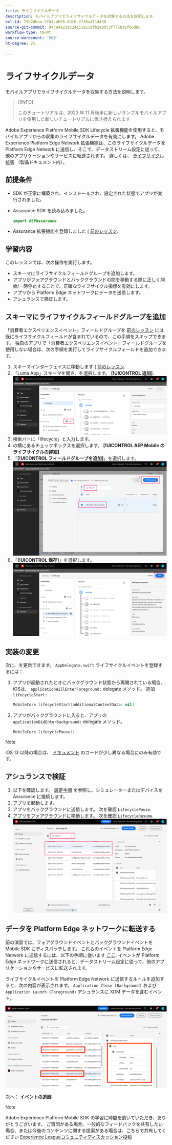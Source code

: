 ```yaml
---
title: ライフサイクルデータ
description: モバイルアプリでライフサイクルデータを収集する方法を説明します。
exl-id: 75b2dbaa-2f84-4b95-83f6-2f38a4f1d438
source-git-commit: 94ca4a238c241518219fb2e8d73f775836f86d86
workflow-type: tm+mt
source-wordcount: '508'
ht-degree: 2%

---
```


# ライフサイクルデータ

モバイルアプリでライフサイクルデータを収集する方法を説明します。

>[!INFO]
>
> このチュートリアルは、2023 年 11 月後半に新しいサンプルモバイルアプリを使用した新しいチュートリアルに置き換えられます

Adobe Experience Platform Mobile SDK Lifecycle 拡張機能を使用すると、モバイルアプリからの収集のライフサイクルデータを有効にします。 Adobe Experience Platform Edge Network 拡張機能は、このライフサイクルデータを Platform Edge Network に送信し、そこで、データストリーム設定に従って、他のアプリケーションやサービスに転送されます。 詳しくは、 [ライフサイクル拡張](https://developer.adobe.com/client-sdks/documentation/lifecycle-for-edge-network/) （製品ドキュメント内）。


## 前提条件

* SDK が正常に構築され、インストールされ、設定された状態でアプリが実行されました。
* Assurance SDK を読み込みました。

  ```swift
  import AEPAssurance
  ```

* Assurance 拡張機能を登録しました ( [前のレッスン](install-sdks.md).

## 学習内容

このレッスンでは、次の操作を実行します。

* スキーマにライフサイクルフィールドグループを追加します。
* アプリがフォアグラウンドとバックグラウンドの間を移動する際に正しく開始/一時停止することで、正確なライフサイクル指標を有効にします。
* アプリから Platform Edge ネットワークにデータを送信します。
* アシュランスで検証します。

## スキーマにライフサイクルフィールドグループを追加

「消費者エクスペリエンスイベント」フィールドグループを [前のレッスン](create-schema.md) には既にライフサイクルフィールドが含まれているので、この手順をスキップできます。 独自のアプリで「消費者エクスペリエンスイベント」フィールドグループを使用しない場合は、次の手順を実行してライフサイクルフィールドを追加できます。

1. スキーマインターフェイスに移動します ( [前のレッスン](create-schema.md).
1. 「Luma App」スキーマを開き、を選択します。 **[!UICONTROL 追加]**.
   ![追加を選択](assets/mobile-lifecycle-add.png)
1. 検索バーに「lifecycle」と入力します。
1. の横にあるチェックボックスを選択します。 **[!UICONTROL AEP Mobile のライフサイクルの詳細]**.
1. 「**[!UICONTROL フィールドグループを追加]**」を選択します。
   ![フィールドグループを追加](assets/mobile-lifecycle-lifecycle-field-group.png)
1. 「**[!UICONTROL 保存]**」を選択します。
   ![保存](assets/mobile-lifecycle-lifecycle-save.png)


## 実装の変更

次に、を更新できます。 `AppDelegate.swift` ライフサイクルイベントを登録するには：

1. アプリが起動されたときにバックグラウンド状態から再開されている場合、iOSは、 `applicationWillEnterForeground:` delegate メソッド。 追加 `lifecycleStart:`

   ```swift
   MobileCore.lifecycleStart(additionalContextData: nil)
   ```

1. アプリがバックグラウンドに入ると、アプリの `applicationDidEnterBackground:` delegate メソッド。

   ```swift
   MobileCore.lifecyclePause()
   ```

>[!NOTE]
>
>iOS 13 以降の場合は、 [ドキュメント](https://developer.adobe.com/client-sdks/documentation/mobile-core/lifecycle/#register-lifecycle-with-mobile-core-and-add-appropriate-startpause-calls) のコードが少し異なる場合にのみ有効です。

## アシュランスで検証

1. 以下を確認します。 [設定手順](assurance.md) を参照し、シミュレーターまたはデバイスを Assurance に接続します。
1. アプリを起動します。
1. アプリをバックグラウンドに送信します。 次を確認 `LifecyclePause`.
1. アプリをフォアグラウンドに移動します。 次を確認 `LifecycleResume`.
   ![ライフサイクルを検証](assets/mobile-lifecycle-lifecycle-assurance.png)


## データを Platform Edge ネットワークに転送する

前の演習では、フォアグラウンドイベントとバックグラウンドイベントを Mobile SDK にディスパッチします。 これらのイベントを Platform Edge Network に送信するには、以下の手順に従います [ここ](https://developer.adobe.com/client-sdks/documentation/lifecycle-for-edge-network/#configure-a-rule-to-forward-lifecycle-metrics-to-platform). イベントが Platform Edge ネットワークに送信されると、データストリーム設定に従って、他のアプリケーションやサービスに転送されます。

ライフサイクルイベントを Platform Edge Network に送信するルールを追加すると、次の内容が表示されます。 `Application Close (Background)` および `Application Launch (Foreground)` アシュランスに XDM データを含むイベント。

![Platform Edge に送信されるライフサイクルの検証](assets/mobile-lifecycle-edge-assurance.png)



次へ： **[イベントの追跡](events.md)**

>[!NOTE]
>
>Adobe Experience Platform Mobile SDK の学習に時間を割いていただき、ありがとうございます。 ご質問がある場合、一般的なフィードバックを共有したい場合、または今後のコンテンツに関する提案がある場合は、こちらで共有してください [Experience Leagueコミュニティディスカッション投稿](https://experienceleaguecommunities.adobe.com/t5/adobe-experience-platform-launch/tutorial-discussion-implement-adobe-experience-cloud-in-mobile/td-p/443796)